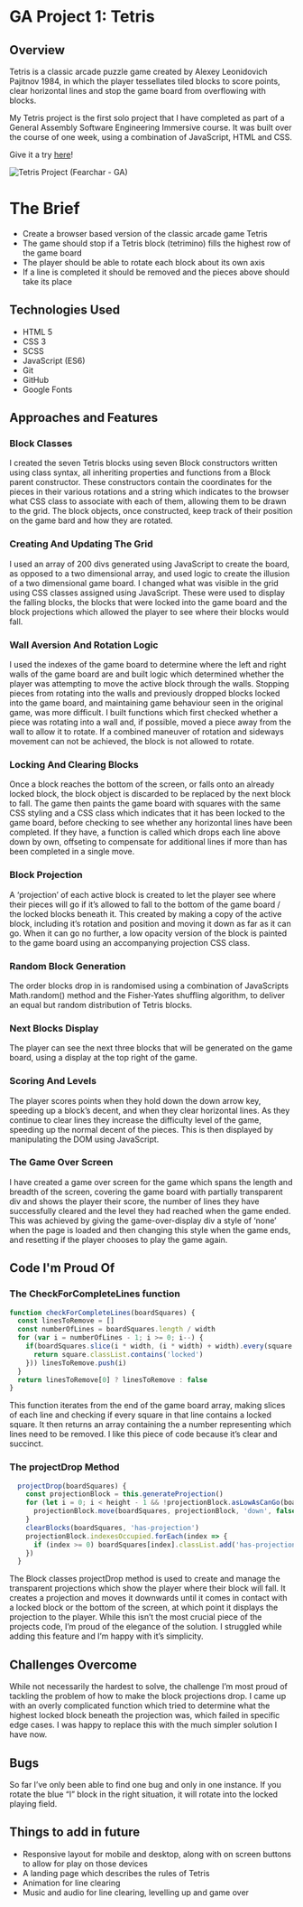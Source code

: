# GA Project 1: Tetris

## Overview

Tetris is a classic arcade puzzle game created by Alexey Leonidovich Pajitnov 1984, in which the player tessellates tiled blocks to score points, clear horizontal lines and stop the game board from overflowing with blocks.

My Tetris project is the first solo project that I have completed as part of a General Assembly Software Engineering Immersive course. It was built over the course of one week, using a combination of JavaScript, HTML and CSS.

Give it a try [here](https://fearchar.github.io/tetris-project/)!

![Tetris Project (Fearchar - GA)](https://media.giphy.com/media/j2S9spaxnENrfHb08e/giphy.gif)

# The Brief

* Create a browser based version of the classic arcade game Tetris
* The game should stop if a Tetris block (tetrimino) fills the highest row of the game board
* The player should be able to rotate each block about its own axis
* If a line is completed it should be removed and the pieces above should take its place

## Technologies Used

* HTML 5
* CSS 3
* SCSS
* JavaScript (ES6)
* Git
* GitHub
* Google Fonts

## Approaches and Features

### Block Classes

I created the seven Tetris blocks using seven Block constructors written using class syntax, all inheriting properties and functions from a Block parent constructor. These constructors contain the coordinates for the pieces in their various rotations and a string which indicates to the browser what CSS class to associate with each of them, allowing them to be drawn to the grid. The block objects, once constructed, keep track of their position on the game bard and how they are rotated.

### Creating And Updating The Grid

I used an array of 200 divs generated using JavaScript to create the board, as opposed to a two dimensional array, and used logic to create the illusion of a two dimensional game board. I changed what was visible in the grid using CSS classes assigned using JavaScript. These were used to display the falling blocks, the blocks that were locked into the game board and the block projections which allowed the player to see where their blocks would fall.

### Wall Aversion And Rotation Logic

I used the indexes of the game board to determine where the left and right walls of the game board are and built logic which determined whether the player was attempting to move the active block through the walls. Stopping pieces from rotating into the walls and previously dropped blocks locked into the game board, and maintaining game behaviour seen in the original game, was more difficult. I built functions which first checked whether a piece was rotating into a wall and, if possible, moved a piece away from the wall to allow it to rotate. If a combined maneuver of rotation and sideways movement can not be achieved, the block is not allowed to rotate.

### Locking And Clearing Blocks

Once a block reaches the bottom of the screen, or falls onto an already locked block, the block object is discarded to be replaced by the next block to fall. The game then paints the game board with squares with the same CSS styling and a CSS class which indicates that it has been locked to the game board, before checking to see whether any horizontal lines have been completed. If they have, a function is called which drops each line above down by own, offseting to compensate for additional lines if more than has been completed in a single move.

### Block Projection

A ‘projection’ of each active block is created to let the player see where their pieces will go if it’s allowed to fall to the bottom of the game board / the locked blocks beneath it. This created by making a copy of the active block, including it’s rotation and position and moving it down as far as it can go. When it can go no further, a low opacity version of the block is painted to the game board using an accompanying projection CSS class.

### Random Block Generation

The order blocks drop in is randomised using a combination of JavaScripts Math.random() method and the Fisher-Yates shuffling algorithm, to deliver an equal but random distribution of Tetris blocks.

### Next Blocks Display

The player can see the next three blocks that will be generated on the game board, using a display at the top right of the game.

### Scoring And Levels

The player scores points when they hold down the down arrow key, speeding up a block’s decent, and when they clear horizontal lines. As they continue to clear lines they increase the difficulty level of the game, speeding up the normal decent of the pieces. This is then displayed by manipulating the DOM using JavaScript.

### The Game Over Screen

I have created a game over screen for the game which spans the length and breadth of the screen, covering the game board with partially transparent div and shows the player their score, the number of lines they have successfully cleared and the level they had reached when the game ended. This was achieved by giving the game-over-display div a style of ‘none’ when the page is loaded and then changing this style when the game ends, and resetting if the player chooses to play the game again.

## Code I'm Proud Of

### The CheckForCompleteLines function

```javascript
function checkForCompleteLines(boardSquares) {
  const linesToRemove = []
  const numberOfLines = boardSquares.length / width
  for (var i = numberOfLines - 1; i >= 0; i--) {
    if(boardSquares.slice(i * width, (i * width) + width).every(square => {
      return square.classList.contains('locked')
    })) linesToRemove.push(i)
  }
  return linesToRemove[0] ? linesToRemove : false
}
```

This function iterates from the end of the game board array, making slices of each line and checking if every square in that line contains a locked square. It then returns an array containing the a number representing which lines need to be removed. I like this piece of code because it’s clear and succinct.

### The projectDrop Method

```javascript
  projectDrop(boardSquares) {
    const projectionBlock = this.generateProjection()
    for (let i = 0; i < height - 1 && !projectionBlock.asLowAsCanGo(boardSquares); i++) {
      projectionBlock.move(boardSquares, projectionBlock, 'down', false, true)
    }
    clearBlocks(boardSquares, 'has-projection')
    projectionBlock.indexesOccupied.forEach(index => {
      if (index >= 0) boardSquares[index].classList.add('has-projection', projectionBlock.projectionStyleClass)
    })
  }
```

The Block classes projectDrop method is used to create and manage the transparent projections which show the player where their block will fall. It creates a projection and moves it downwards until it comes in contact with a locked block or the bottom of the screen, at which point it displays the projection to the player. While this isn’t the most crucial piece of the projects code, I’m proud of the elegance of the solution. I struggled while adding this feature and I’m happy with it’s simplicity.

## Challenges Overcome

While not necessarily the hardest to solve, the challenge I’m most proud of tackling the problem of how to make the block projections drop. I came up with an overly complicated function which tried to determine what the highest locked block beneath the projection was, which failed in specific edge cases. I was happy to replace this with the much simpler solution I have now.

## Bugs

So far I’ve only been able to find one bug and only in one instance. If you rotate the blue “I” block in the right situation, it will rotate into the locked playing field.

## Things to add in future

* Responsive layout for mobile and desktop, along with on screen buttons to allow for play on those devices
* A landing page which describes the rules of Tetris
* Animation for line clearing
* Music and audio for line clearing, levelling up and game over
